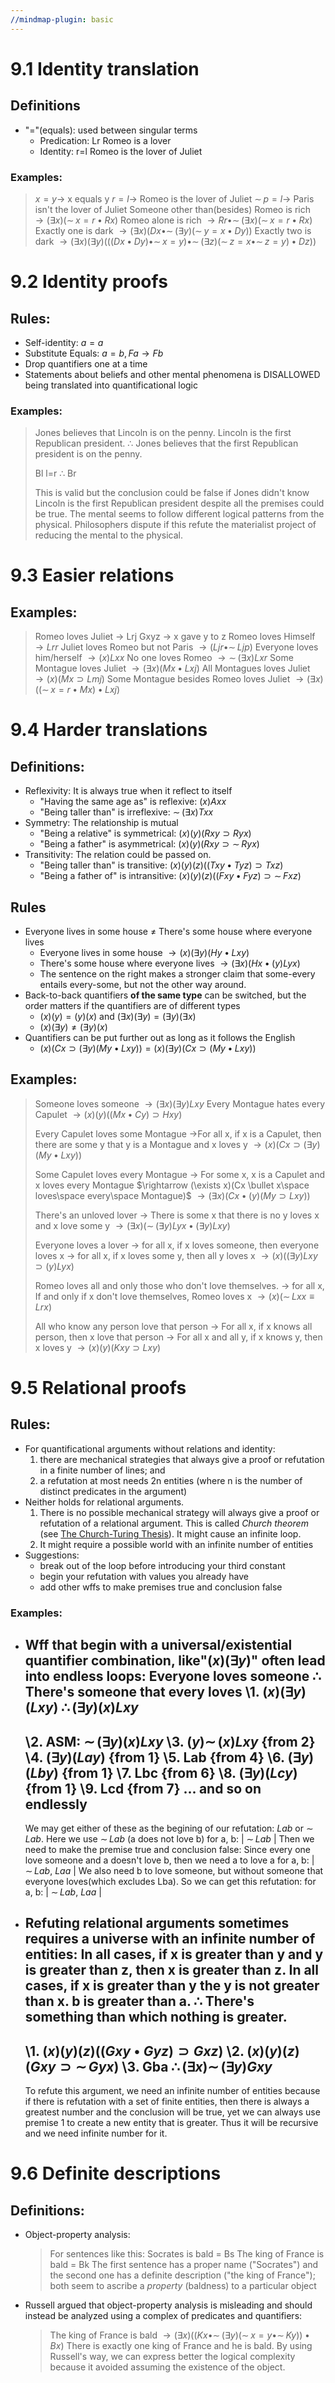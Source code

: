 ```yaml
---
//mindmap-plugin: basic
---
```


# 9.1 Identity translation

## Definitions
- "="(equals): used between singular terms
	- Predication: Lr Romeo is a lover
	- Identity: r=l Romeo is the lover of Juliet

### Examples:
> $x=y \rightarrow$ x equals y
>  $r=l \rightarrow$ Romeo is the lover of Juliet
>  $\sim\!\!p=l \rightarrow$ Paris isn't the lover of Juliet
>  Someone other than(besides) Romeo is rich $\rightarrow (\exists x)(\sim\!\!x=r \bullet Rx)$
>  Romeo alone is rich $\rightarrow Rr \bullet \sim\!\!(\exists x)(\sim\!\!x=r \bullet Rx)$
>  Exactly one is dark $\rightarrow (\exists x)(Dx \bullet \sim\!\!(\exists y)(\sim\!\!y=x \bullet Dy))$
>  Exactly two is dark $\rightarrow (\exists x)(\exists y)(((Dx \bullet Dy)\bullet \sim\!\!x=y)\bullet \sim\!\!(\exists z)(\sim\!\!z=x \bullet \sim\!\!z=y)\bullet Dz))$


# 9.2 Identity proofs

## Rules:
- Self-identity: $a=a$
- Substitute Equals: $a=b, Fa \rightarrow Fb$
- Drop quantifiers one at a time
- Statements about beliefs and other mental phenomena is DISALLOWED being translated into quantificational logic

### Examples:
> Jones believes that Lincoln is on the penny.
> Lincoln is the first Republican president.
> $\therefore$ Jones believes that the first Republican president is on the penny.
> 
>Bl
>l=r
>$\therefore$ Br
>
>This is valid but the conclusion could be false if Jones didn't know Lincoln is the first Republican president despite all the premises could be true. The mental seems to follow different logical patterns from the physical. Philosophers dispute if this refute the materialist project of reducing the mental to the physical.

# 9.3 Easier relations

## Examples:
> Romeo loves Juliet $\rightarrow$ Lrj
> Gxyz $\rightarrow$ x gave y to z
> Romeo loves Himself $\rightarrow Lrr$
> Juliet loves Romeo but not Paris $\rightarrow (Ljr \bullet \sim\!\!Ljp)$
> Everyone loves him/herself $\rightarrow (x)Lxx$
> No one loves Romeo $\rightarrow \sim\!\!(\exists x)Lxr$
> Some Montague loves Juliet $\rightarrow (\exists x)(Mx \bullet Lxj)$
> All Montagues loves Juliet $\rightarrow (x)(Mx \supset Lmj)$
> Some Montague besides Romeo loves Juliet $\rightarrow (\exists x)((\sim\!\!x=r \bullet Mx) \bullet Lxj)$

# 9.4 Harder translations

## Definitions:
- Reflexivity: It is always true when it reflect to itself
	- "Having the same age as" is reflexive: $(x)Axx$
	- "Being taller than" is irreflexive: $\sim\!\!(\exists x)Txx$
- Symmetry: The relationship is mutual
	- "Being a relative" is symmetrical: $(x)(y)(Rxy \supset Ryx)$
	- "Being a father" is asymmetrical: $(x)(y)(Rxy \supset \sim\!\!Ryx)$
- Transitivity: The relation could be passed on.
	- "Being taller than" is transitive: $(x)(y)(z)((Txy \bullet Tyz) \supset Txz)$
	- "Being a father of" is intransitive: $(x)(y)(z)((Fxy \bullet Fyz) \supset \sim\!\!Fxz)$

## Rules
- Everyone lives in some house $\not=$ There's some house where everyone lives
	- Everyone lives in some house $\rightarrow (x)(\exists y)(Hy \bullet Lxy)$
	- There's some house where everyone lives $\rightarrow (\exists x)(Hx \bullet (y)Lyx)$
	- The sentence on the right makes a stronger claim that some-every entails every-some, but not the other way around.
- Back-to-back quantifiers **of the same type** can be switched, but the order matters if the quantifiers are of different types
	- $(x)(y) = (y)(x)$ and $(\exists x)(\exists y) = (\exists y)(\exists x)$
	- $(x)(\exists y) \not= (\exists y)(x)$
- Quantifiers can be put further out as long as it follows the English
	- $(x)(Cx \supset (\exists y)(My \bullet Lxy)) = (x)(\exists y)(Cx \supset (My \bullet Lxy))$

## Examples:
> Someone loves someone $\rightarrow (\exists x)(\exists y)Lxy$
> Every Montague hates every Capulet $\rightarrow (x)(y)((Mx \bullet Cy)\supset Hxy)$
> 
> Every Capulet loves some Montague
> $\rightarrow$For all x, if x is a Capulet, then there are some y that y is a Montague and x loves y
> $\rightarrow (x)(Cx \supset (\exists y)(My \bullet Lxy))$
> 
> Some Capulet loves every Montague
> $\rightarrow$ For some x, x is a Capulet and x loves every Montague
> $\rightarrow (\exists x)(Cx \bullet x\space loves\space every\space Montague)$
> $\rightarrow (\exists x)(Cx \bullet (y)(My \supset Lxy))$
> 
> There's an unloved lover
> $\rightarrow$ There is some x that there is no y loves x and x love some y
> $\rightarrow (\exists x)(\sim\!\!(\exists y)Lyx \bullet (\exists y)Lxy)$
> 
> Everyone loves a lover
> $\rightarrow$ for all x, if x loves someone, then everyone loves x
> $\rightarrow$ for all x, if x loves some y, then all y loves x
> $\rightarrow (x)((\exists y)Lxy \supset (y)Lyx)$
> 
> Romeo loves all and only those who don't love themselves.
> $\rightarrow$ for all x, If and only if x don't love themselves, Romeo loves x
> $\rightarrow (x)(\sim\!\!Lxx \equiv Lrx)$ 
> 
> All who know any person love that person
> $\rightarrow$ For all x, if x knows all person, then x love that person
> $\rightarrow$ For all x and all y, if x knows y, then x loves y
> $\rightarrow (x)(y)(Kxy \supset Lxy)$

# 9.5 Relational proofs

## Rules:
- For quantificational arguments without relations and identity:
	1. there are mechanical strategies that always give a proof or refutation in a finite number of lines; and
	2. a refutation at most needs 2n entities (where n is the number of distinct predicates in the argument)
- Neither holds for relational arguments. 
	1. There is no possible mechanical strategy will always give a proof or refutation of a relational argument. This is called *Church theorem* (see [The Church-Turing Thesis](The%20Church-Turing%20Thesis.md)). It might cause an infinite loop.
	3. It might require a possible world with an infinite number of entities
- Suggestions:
	- break out of the loop before introducing your third constant
	- begin your refutation with values you already have
	- add other wffs to make premises true and conclusion false

### Examples:
- Wff that begin with a universal/existential quantifier combination, like"$(x)(\exists y)$" often lead into endless loops:
	Everyone loves someone
	$\therefore$ There's someone that every loves
	\1. $(x)(\exists y)(Lxy)$
	$\therefore (\exists y)(x)Lxy$
	-----------------------------
	\2. ASM: $\sim\!\!(\exists y)(x)Lxy$
	\3. $(y)\sim\!\!(x)Lxy$ {from 2}
	\4. $(\exists y)(Lay)$ {from 1}
	\5. Lab {from 4}
	\6.  $(\exists y)(Lby)$ {from 1}
	\7. Lbc {from 6}
	\8.  $(\exists y)(Lcy)$ {from 1}
	\9. Lcd {from 7}
	... and so on endlessly
	-----------------------------
	We may get either of these as the begining of our refutation: $Lab$ or $\sim\!\!Lab$. Here we use $\sim\!\!Lab$ (a does not love b)
	for a, b: 
	| $\sim\!\!Lab$ |
	Then we need to make the premise true and conclusion false:
	Since every one love someone and a doesn't love b, then we need a to love a
	for a, b: 
	| $\sim\!\!Lab$, $Laa$ |
	We also need b to love someone, but without someone that everyone loves(which excludes Lba). So we can get this refutation:
	for a, b:
	| $\sim\!\!Lab$, $Laa$ |

- Refuting relational arguments sometimes requires a universe with an infinite number of entities:
	In all cases, if x is greater than y and y is greater than z, then x is greater than z.
	In all cases, if x is greater than y the y is not greater than x.
	b is greater than a.
	$\therefore$ There's something than which nothing is greater.
	-----------------------------
	\1. $(x)(y)(z)((Gxy \bullet Gyz) \supset Gxz)$
	\2. $(x)(y)(z)(Gxy \supset \sim\!\!Gyx)$
	\3. Gba
	$\therefore (\exists x)\sim\!\!(\exists y)Gxy$
	------------------------------
	To refute this argument, we need an infinite number of entities because if there is refutation with a set of finite entities, then there is always a greatest number and the conclusion will be true, yet we can always use premise 1 to create a new entity that is greater. Thus it will be recursive and we need infinite number for it. 

# 9.6 Definite descriptions

## Definitions:
- Object-property analysis:
	> For sentences like this:
	> Socrates is bald = Bs
	> The king of France is bald = Bk
	> The first sentence has a proper name ("Socrates") and the second one has a definite description ("the king of France"); both seem to ascribe a *property* (baldness) to a particular object
- Russell argued that object-property analysis is misleading and should instead be analyzed using a complex of predicates and quantifiers:
	>The king of France is bald
	>$\rightarrow (\exists x)((Kx \bullet \sim\!\!(\exists y)(\sim\!\!x=y \bullet \sim\!\!Ky))\bullet Bx)$
	>There is exactly one king of France and he is bald.
	>By using Russell's way, we can express better the logical complexity because it avoided assuming the existence of the object. 




